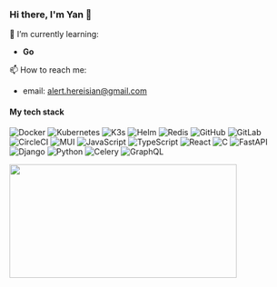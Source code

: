 ### Hi there, I'm Yan 👋



🌱 I’m currently learning:
<!-- - **Rust** -->
- **Go**

📫 How to reach me:
- email: alert.hereisian@gmail.com

<!--
🤔 I’m looking for help with:
- **Three.js**

- 👨‍💻 I'm open for job opportunities
- 🔭 I’m currently working on ...
- 👯 I’m looking to collaborate on ...
- 🤔 I’m looking for help with ...
- 💬 Ask me about ...
- 📫 How to reach me: ...
- 😄 Pronouns: ...
- ⚡ Fun fact: ...
-->

#### My tech stack
![Docker](https://img.shields.io/badge/docker%20-%232496ED.svg?&style=for-the-badge&logo=docker&logoColor=white)
![Kubernetes](https://img.shields.io/badge/kubernetes%20-%23326CE5.svg?&style=for-the-badge&logo=kubernetes&logoColor=white)
![K3s](https://img.shields.io/badge/k3s%20-%23FFC61C.svg?&style=for-the-badge&logo=k3s&logoColor=black)
![Helm](https://img.shields.io/badge/helm%20-%230F1689.svg?&style=for-the-badge&logo=helm&logoColor=white)
![Redis](https://img.shields.io/badge/redis%20-%23DC382D.svg?&style=for-the-badge&logo=redis&logoColor=white)
![GitHub](https://img.shields.io/badge/github%20-%23121011.svg?&style=for-the-badge&logo=github&logoColor=white)
![GitLab](https://img.shields.io/badge/gitlab%20-%23181717.svg?&style=for-the-badge&logo=gitlab&logoColor=white)
![CircleCI](https://img.shields.io/badge/circleci%20-%23343434.svg?&style=for-the-badge&logo=circleci&logoColor=white)
![MUI](https://img.shields.io/badge/mui%20-%23007FFF.svg?&style=for-the-badge&logo=mui&logoColor=white)
![JavaScript](https://img.shields.io/badge/javascript%20-%23323330.svg?&style=for-the-badge&logo=javascript&logoColor=%23F7DF1E)
![TypeScript](https://img.shields.io/badge/typescript%20-%233178C6.svg?&style=for-the-badge&logo=typescript&logoColor=white)
![React](https://img.shields.io/badge/react%20-%23282c34.svg?&style=for-the-badge&logo=react&logoColor=%2361dafb)
![C](https://img.shields.io/badge/clang%20-%23A8B9CC.svg?&style=for-the-badge&logo=c&logoColor=white)
![FastAPI](https://img.shields.io/badge/fastapi%20-%23009688.svg?&style=for-the-badge&logo=fastapi&logoColor=white)
![Django](https://img.shields.io/badge/django%20-%230c4b33.svg?&style=for-the-badge&logo=django&logoColor=white)
![Python](https://img.shields.io/badge/python%20-%231e415e.svg?&style=for-the-badge&logo=python&logoColor=white)
![Celery](https://img.shields.io/badge/celery%20-%2337814A.svg?&style=for-the-badge&logo=celery&logoColor=white)
![GraphQL](https://img.shields.io/badge/graphql%20-%23E10098.svg?&style=for-the-badge&logo=graphql&logoColor=white)

<div>
    <img src="https://media.giphy.com/media/NTur7XlVDUdqM/giphy.gif" width="400" height="200"/>
</div>
